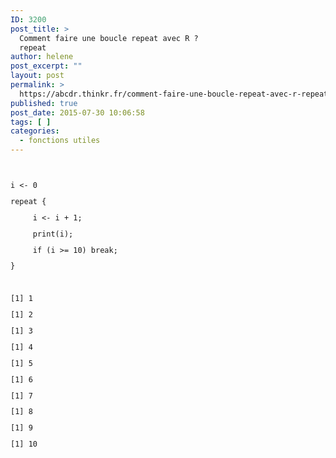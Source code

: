 ```yaml
---
ID: 3200
post_title: >
  Comment faire une boucle repeat avec R ?
  repeat
author: helene
post_excerpt: ""
layout: post
permalink: >
  https://abcdr.thinkr.fr/comment-faire-une-boucle-repeat-avec-r-repeat/
published: true
post_date: 2015-07-30 10:06:58
tags: [ ]
categories:
  - fonctions utiles
---
```

<p> <pre><code><br /><br />i &lt;- 0</p><p>repeat {</p><p>     i &lt;- i + 1;</p><p>     print(i);</p><p>     if (i &gt;= 10) break;</p><p>}</p><p> </p><p>[1] 1</p><p>[1] 2</p><p>[1] 3</p><p>[1] 4</p><p>[1] 5</p><p>[1] 6</p><p>[1] 7</p><p>[1] 8</p><p>[1] 9</p><p>[1] 10</p><p></code></pre> </p>